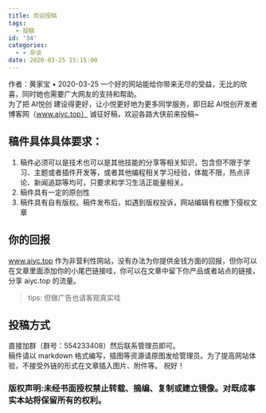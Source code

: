 ```yaml
---
title: 欢迎投稿
tags:
  - 投稿
id: '34'
categories:
  - - 杂谈
date: 2020-03-25 15:15:00
---
```


作者：黄家宝 • 2020-03-25 一个好的网站能给你带来无尽的受益，无比的欣喜，同时她也需要广大网友的支持和帮助。  
为了把 AI悦创 建设得更好，让小悦更好地为更多同学服务，即日起 AI悦创开发者博客网（www.aiyc.top） 诚征好稿，欢迎各路大侠前来投稿~

## 稿件具体具体要求：

1.  稿件必须可以是技术也可以是其他技能的分享等相关知识，包含但不限于学习、主题或者插件开发等，或者其他编程相关学习经验，体裁不限，热点评论、新闻追踪等均可，只要求和学习生活正能量相关。
2.  稿件具有一定的原创性
3.  稿件具有自有版权。稿件发布后，如遇到版权投诉，网站编辑有权撤下侵权文章

## 你的回报

www.aiyc.top 作为非营利性网站，没有办法为你提供金钱方面的回报，但你可以在文章里面添加你的小尾巴链接哇，你可以在文章中留下你产品或者站点的链接，分享 aiyc.top 的流量。

> tips: 但做广告也请客观真实哇

## 投稿方式

直接加群（群号：554233408）然后联系管理员即可。  
稿件请以 markdown 格式编写，插图等资源请原图发给管理员。为了提高网站体验，不接受外链的形式在文章插入图片、附件等。 祝好！

### 版权声明:未经书面授权禁止转载、摘编、复制或建立镜像。对既成事实本站将保留所有的权利。